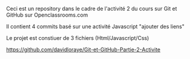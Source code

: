 Ceci est un repository dans le cadre de l'activité 2 du cours sur Git et GitHub sur Openclassrooms.com

Il contient 4 commits basé sur une activité Javascript "ajouter des liens" 

Le projet est constiuer de 3 fichiers (Html/Javascript/Css)

https://github.com/davidloraye/Git-et-GitHub-Partie-2-Activite
